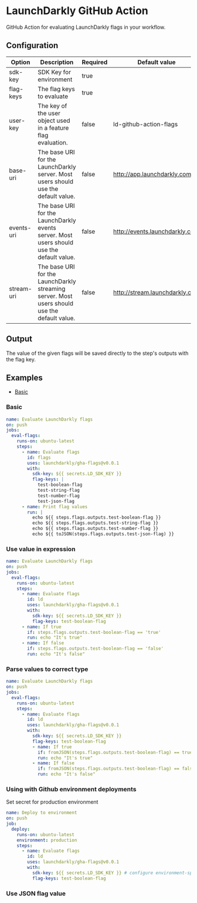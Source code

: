 # LaunchDarkly GitHub Action

GitHub Action for evaluating LaunchDarkly flags in your workflow.

## Configuration

| Option     | Description                                                                                  | Required | Default value                  | Example                       |
| ---------- | -------------------------------------------------------------------------------------------- | -------- | ------------------------------ | ----------------------------- |
| sdk-key    | SDK Key for environment                                                                      | true     |                                | sdk-\*\*\*                    |
| flag-keys  | The flag keys to evaluate                                                                    | true     |                                | enable-new-feature            |
| user-key   | The key of the user object used in a feature flag evaluation.                                | false    | ld-github-action-flags         |                               |
| base-uri   | The base URI for the LaunchDarkly server. Most users should use the default value.           | false    | http://app.launchdarkly.com    | http://app.launchdarkly.us    |
| events-uri | The base URI for the LaunchDarkly events server. Most users should use the default value.    | false    | http://events.launchdarkly.com | http://events.launchdarkly.us |
| stream-uri | The base URI for the LaunchDarkly streaming server. Most users should use the default value. | false    | http://stream.launchdarkly.com | http://stream.launchdarkly.us |

## Output

The value of the given flags will be saved directly to the step's outputs with the flag key.

## Examples

- [Basic](#basic)

### Basic

```yaml
name: Evaluate LaunchDarkly flags
on: push
jobs:
  eval-flags:
    runs-on: ubuntu-latest
    steps:
      - name: Evaluate flags
        id: flags
        uses: launchdarkly/gha-flags@v0.0.1
        with:
          sdk-key: ${{ secrets.LD_SDK_KEY }}
          flag-keys: |
            test-boolean-flag
            test-string-flag
            test-number-flag
            test-json-flag
      - name: Print flag values
        run: |
          echo ${{ steps.flags.outputs.test-boolean-flag }}
          echo ${{ steps.flags.outputs.test-string-flag }}
          echo ${{ steps.flags.outputs.test-number-flag }}
          echo ${{ toJSON(steps.flags.outputs.test-json-flag) }}
```

### Use value in expression

```yaml
name: Evaluate LaunchDarkly flags
on: push
jobs:
  eval-flags:
    runs-on: ubuntu-latest
    steps:
      - name: Evaluate flags
        id: ld
        uses: launchdarkly/gha-flags@v0.0.1
        with:
          sdk-key: ${{ secrets.LD_SDK_KEY }}
          flag-keys: test-boolean-flag
      - name: If true
        if: steps.flags.outputs.test-boolean-flag == 'true'
        run: echo "It's true"
      - name: If false
        if: steps.flags.outputs.test-boolean-flag == 'false'
        run: echo "It's false"
```

### Parse values to correct type

<!-- TODO link to info about fromJSON -->

```yaml
name: Evaluate LaunchDarkly flags
on: push
jobs:
  eval-flags:
    runs-on: ubuntu-latest
    steps:
      - name: Evaluate flags
        id: ld
        uses: launchdarkly/gha-flags@v0.0.1
        with:
          sdk-key: ${{ secrets.LD_SDK_KEY }}
          flag-keys: test-boolean-flag
          - name: If true
            if: fromJSON(steps.flags.outputs.test-boolean-flag) == true
            run: echo "It's true"
          - name: If false
            if: fromJSON(steps.flags.outputs.test-boolean-flag) == false
            run: echo "It's false"
```

### Using with Github environment deployments

<!-- TODO link to info about environments -->

Set secret for production environment

```yaml
name: Deploy to environment
on: push
job:
  deploy:
    runs-on: ubuntu-latest
    environment: production
    steps:
      - name: Evaluate flags
        id: ld
        uses: launchdarkly/gha-flags@v0.0.1
        with:
          sdk-key: ${{ secrets.LD_SDK_KEY }} # configure environment-specific secret
          flag-keys: test-boolean-flag
```

### Use JSON flag value

<!-- TODO >
